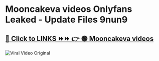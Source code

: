 
 # Mooncakeva videos Onlyfans Leaked - Update Files 9nun9

## <h2><a href="https://clipsfans.com/Mooncakeva_videos&ref=git">🔗 Click to LINKS ⏩⏩ 👉 🟢 Mooncakeva videos </a></h2>

<a href="https://clipsfans.com/Mooncakeva_videos&ref=git" rel="nofollow" data-target="animated-image.originalLink"><img src="https://i.ibb.co.com/xMMVF88/686577567.gif" alt="Viral Video Original" style="max-width: 100%; display: inline-block;" data-target="animated-image.originalImage"></a>

